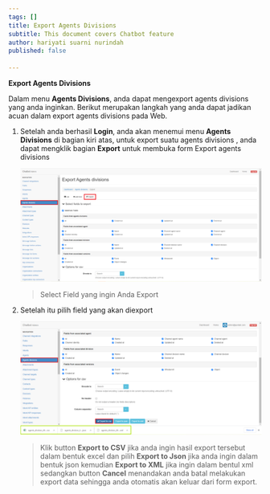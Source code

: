 ```yaml
---
tags: []
title: Export Agents Divisions
subtitle: This document covers Chatbot feature
author: hariyati suarni nurindah
published: false

---
```

**Export Agents Divisions**

Dalam menu **Agents  Divisions**, anda dapat mengexport agents divisions yang anda inginkan. Berikut merupakan langkah yang anda dapat jadikan acuan dalam export agents divisions  pada Web.

1. Setelah anda berhasil **Login**, anda akan menemui menu **Agents Divisions** di bagian kiri atas, untuk export suatu agents divisions , anda dapat mengklik bagian **Export** untuk membuka form Export agents divisions

   ![](/uploads/agentsdivisions2.PNG)

   > Select Field yang ingin Anda Export
2. Setelah itu pilih field yang akan diexport

   ![](/uploads/agentdivision5-1.PNG)

   > Klik button **Export to CSV** jika anda ingin hasil export tersebut dalam bentuk excel dan pilih **Export to Json** jika anda ingin dalam bentuk json kemudian **Export to XML** jika ingin dalam bentul xml sedangkan button **Cancel** menandakan anda batal melakukan export data sehingga anda otomatis akan keluar dari form export.